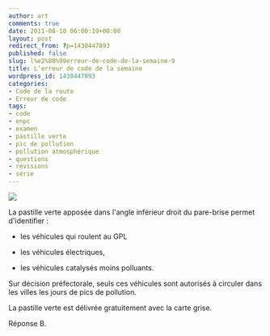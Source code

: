 ```yaml
---
author: art
comments: true
date: 2011-08-10 06:00:19+00:00
layout: post
redirect_from: ?p=1438447893
published: false
slug: l%e2%80%99erreur-de-code-de-la-semaine-9
title: L’erreur de code de la semaine
wordpress_id: 1438447893
categories:
- Code de la route
- Erreur de code
tags:
- code
- enpc
- examen
- pastille verte
- pic de pollution
- pollution atmosphérique
- questions
- révisions
- série
---
```


[![](https://static.irz.fr/2011/06/cerberus-2011-06-07-à-04.08.27.png)](https://static.irz.fr/2011/06/cerberus-2011-06-07-à-04.08.27.png)

La pastille verte apposée dans l'angle inférieur droit du pare-brise permet d'identifier :



	
  * les véhicules qui roulent au GPL

	
  * les véhicules électriques,

	
  * les véhicules catalysés moins polluants.


Sur décision préfectorale, seuls ces véhicules sont autorisés à circuler dans les villes les jours de pics de pollution.

La pastille verte est délivrée gratuitement avec la carte grise.

Réponse B.




